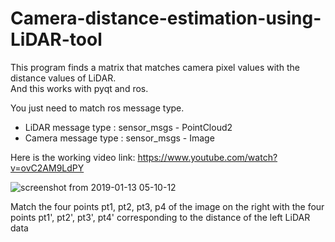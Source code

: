 # Camera-distance-estimation-using-LiDAR-tool

This program finds a matrix that matches camera pixel values with the distance values of LiDAR.  
And this works with pyqt and ros.    
  
You just need to match ros message type.  
- LiDAR message type : sensor_msgs - PointCloud2  
- Camera message type : sensor_msgs - Image    

Here is the working video link: https://www.youtube.com/watch?v=ovC2AM9LdPY  

![screenshot from 2019-01-13 05-10-12](https://user-images.githubusercontent.com/25835750/51078345-0948a600-16f7-11e9-866b-945931be2bc9.png)  

Match the four points pt1, pt2, pt3, p4 of the image on the right with the four points pt1', pt2', pt3', pt4' corresponding to the distance of the left LiDAR data
